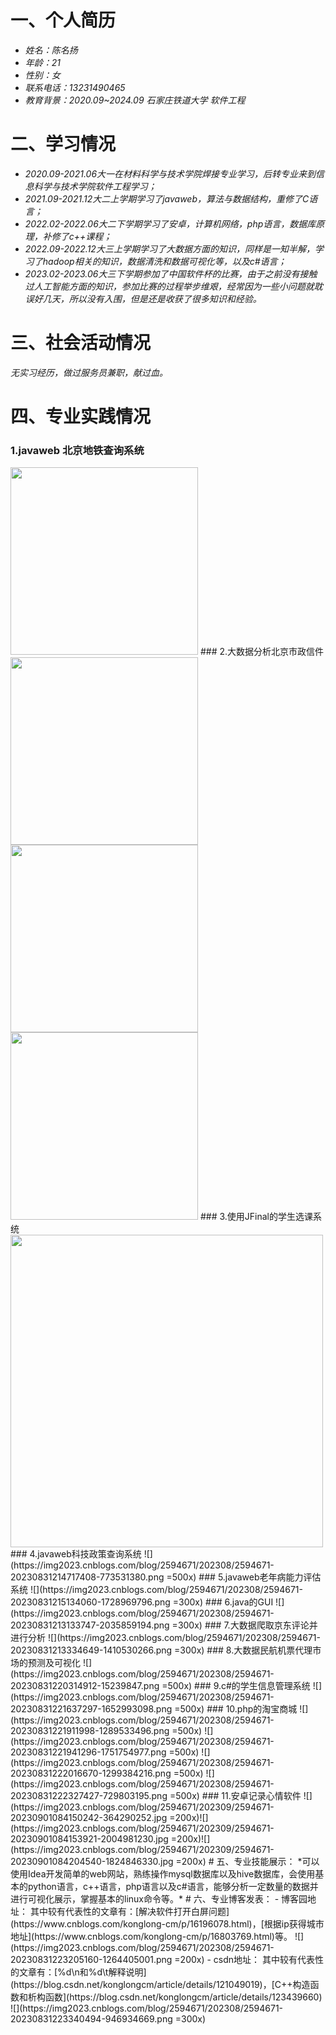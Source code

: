 # 一、个人简历
- *姓名：陈名扬*
- *年龄：21*
- *性别：女*
- *联系电话：13231490465*
- *教育背景：2020.09~2024.09 石家庄铁道大学 软件工程*
# 二、学习情况
- *2020.09-2021.06大一在材料科学与技术学院焊接专业学习，后转专业来到信息科学与技术学院软件工程学习；*
- *2021.09-2021.12大二上学期学习了javaweb，算法与数据结构，重修了C语言；*
- *2022.02-2022.06大二下学期学习了安卓，计算机网络，php语言，数据库原理，补修了c++课程；*
- *2022.09-2022.12大三上学期学习了大数据方面的知识，同样是一知半解，学习了hadoop相关的知识，数据清洗和数据可视化等，以及c#语言；*
- *2023.02-2023.06大三下学期参加了中国软件杯的比赛，由于之前没有接触过人工智能方面的知识，参加比赛的过程举步维艰，经常因为一些小问题就耽误好几天，所以没有入围，但是还是收获了很多知识和经验。*
# 三、社会活动情况
*无实习经历，做过服务员兼职，献过血。*
# 四、专业实践情况
### 1.javaweb 北京地铁查询系统
<img src="https://github.com/Konglong-cm/Konglong-cm.github.io/assets/100991980/74ff17c1-8684-4412-8ad5-f65a69629a0b" width="300px"/>
### 2.大数据分析北京市政信件
<img src="https://github.com/Konglong-cm/Konglong-cm.github.io/assets/100991980/bf81613d-d00b-4d5e-ba6b-de51f2bfacb4" width="300px"/>
<img src="https://github.com/Konglong-cm/Konglong-cm.github.io/assets/100991980/549fb51d-32aa-4cba-97dc-60b8414c95bc" width="300px"/>
<img src="https://github.com/Konglong-cm/Konglong-cm.github.io/assets/100991980/ff1ec295-7017-4ecf-8f7a-843612b4b584" width="300px"/>
### 3.使用JFinal的学生选课系统
<img src="https://github.com/Konglong-cm/Konglong-cm.github.io/assets/100991980/e767920f-dc6f-450e-8330-44333cab86be" width="500px"/>
### 4.javaweb科技政策查询系统
![](https://img2023.cnblogs.com/blog/2594671/202308/2594671-20230831214717408-773531380.png =500x)
### 5.javaweb老年病能力评估系统
![](https://img2023.cnblogs.com/blog/2594671/202308/2594671-20230831215134060-1728969796.png =300x)
### 6.java的GUI
![](https://img2023.cnblogs.com/blog/2594671/202308/2594671-20230831213133747-2035859194.png =300x)
### 7.大数据爬取京东评论并进行分析
![](https://img2023.cnblogs.com/blog/2594671/202308/2594671-20230831213334649-1410530266.png =300x)
### 8.大数据民航机票代理市场的预测及可视化
![](https://img2023.cnblogs.com/blog/2594671/202308/2594671-20230831220314912-15239847.png =500x)
### 9.c#的学生信息管理系统
![](https://img2023.cnblogs.com/blog/2594671/202308/2594671-20230831221637297-1652993098.png =500x)
### 10.php的淘宝商城
![](https://img2023.cnblogs.com/blog/2594671/202308/2594671-20230831221911998-1289533496.png =500x)
![](https://img2023.cnblogs.com/blog/2594671/202308/2594671-20230831221941296-1751754977.png =500x)
![](https://img2023.cnblogs.com/blog/2594671/202308/2594671-20230831222016670-1299384216.png =500x)
![](https://img2023.cnblogs.com/blog/2594671/202308/2594671-20230831222327427-729803195.png =500x)
### 11.安卓记录心情软件
![](https://img2023.cnblogs.com/blog/2594671/202309/2594671-20230901084150242-364290252.jpg =200x)![](https://img2023.cnblogs.com/blog/2594671/202309/2594671-20230901084153921-2004981230.jpg =200x)![](https://img2023.cnblogs.com/blog/2594671/202309/2594671-20230901084204540-1824846330.jpg =200x)
# 五、专业技能展示：
*可以使用Idea开发简单的web网站，熟练操作mysql数据库以及hive数据库，会使用基本的python语言，c++语言，php语言以及c#语言，能够分析一定数量的数据并进行可视化展示，掌握基本的linux命令等。*
# 六、专业博客发表：
- 博客园地址：<https://www.cnblogs.com/konglong-cm/>
其中较有代表性的文章有：[解决软件打开白屏问题](https://www.cnblogs.com/konglong-cm/p/16196078.html)，[根据ip获得城市地址](https://www.cnblogs.com/konglong-cm/p/16803769.html)等。
![](https://img2023.cnblogs.com/blog/2594671/202308/2594671-20230831223205160-1264405001.png =200x)
- csdn地址：<https://blog.csdn.net/konglongcm>
其中较有代表性的文章有：[%d\n和%d\t解释说明](https://blog.csdn.net/konglongcm/article/details/121049019)，[C++构造函数和析构函数](https://blog.csdn.net/konglongcm/article/details/123439660)
![](https://img2023.cnblogs.com/blog/2594671/202308/2594671-20230831223340494-946934669.png =300x)
